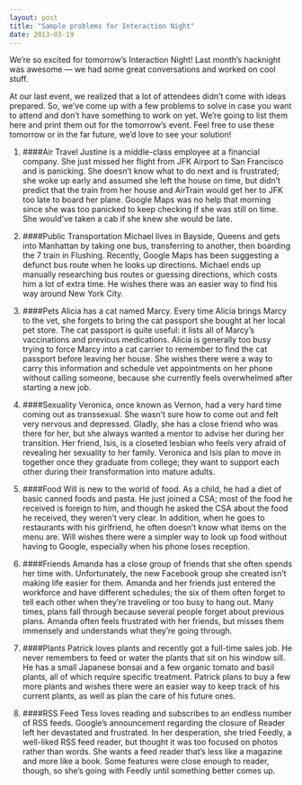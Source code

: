 ```yaml
---
layout: post
title: "Sample problems for Interaction Night"
date: 2013-03-19
---
```


We’re so excited for tomorrow’s Interaction Night! Last month’s hacknight was awesome — we had some great conversations and worked on cool stuff.

At our last event, we realized that a lot of attendees didn’t come with ideas prepared. So, we’ve come up with a few problems to solve in case you want to attend and don’t have something to work on yet. We’re going to list them here and print them out for the tomorrow’s event. Feel free to use these tomorrow or in the far future, we’d love to see your solution!

1. ####Air Travel
Justine is a middle-class employee at a financial company. She just missed her flight from JFK Airport to San Francisco and is panicking. She doesn’t know what to do next and is frustrated; she woke up early and assumed she left the house on time, but didn’t predict that the train from her house and AirTrain would get her to JFK too late to board her plane. Google Maps was no help that morning since she was too panicked to keep checking if she was still on time. She would’ve taken a cab if she knew she would be late.

2. ####Public Transportation
Michael lives in Bayside, Queens and gets into Manhattan by taking one bus, transferring to another, then boarding the 7 train in Flushing. Recently, Google Maps has been suggesting a defunct bus route when he looks up directions. Michael ends up manually researching bus routes or guessing directions, which costs him a lot of extra time. He wishes there was an easier way to find his way around New York City.

3. ####Pets
Alicia has a cat named Marcy. Every time Alicia brings Marcy to the vet, she forgets to bring the cat passport she bought at her local pet store. The cat passport is quite useful: it lists all of Marcy’s vaccinations and previous medications. Alicia is generally too busy trying to force Marcy into a cat carrier to remember to find the cat passport before leaving her house. She wishes there were a way to carry this information and schedule vet appointments on her phone without calling someone, because she currently feels overwhelmed after starting a new job.

4. ####Sexuality
Veronica, once known as Vernon, had a very hard time coming out as transsexual. She wasn’t sure how to come out and felt very nervous and depressed. Gladly, she has a close friend who was there for her, but she always wanted a mentor to advise her during her transition. Her friend, Isis, is a closeted lesbian who feels very afraid of revealing her sexuality to her family. Veronica and Isis plan to move in together once they graduate from college; they want to support each other during their transformation into mature adults.

5. ####Food
Will is new to the world of food. As a child, he had a diet of basic canned foods and pasta. He just joined a CSA; most of the food he received is foreign to him, and though he asked the CSA about the food he received, they weren’t very clear. In addition, when he goes to restaurants with his girlfriend, he often doesn’t know what items on the menu are. Will wishes there were a simpler way to look up food without having to Google, especially when his phone loses reception.

6. ####Friends
Amanda has a close group of friends that she often spends her time with. Unfortunately, the new Facebook group she created isn’t making life easier for them. Amanda and her friends just entered the workforce and have different schedules; the six of them often forget to tell each other when they’re traveling or too busy to hang out. Many times, plans fall through because several people forget about previous plans. Amanda often feels frustrated with her friends, but misses them immensely and understands what they’re going through.

7. ####Plants
Patrick loves plants and recently got a full-time sales job. He never remembers to feed or water the plants that sit on his window sill. He has a small Japanese bonsai and a few organic tomato and basil plants, all of which require specific treatment. Patrick plans to buy a few more plants and wishes there were an easier way to keep track of his current plants, as well as plan the care of his future ones.

8. ####RSS Feed
Tess loves reading and subscribes to an endless number of RSS feeds. Google’s announcement regarding the closure of Reader left her devastated and frustrated. In her desperation, she tried Feedly, a well-liked RSS feed reader, but thought it was too focused on photos rather than words. She wants a feed reader that’s less like a magazine and more like a book. Some features were close enough to reader, though, so she’s going with Feedly until something better comes up.